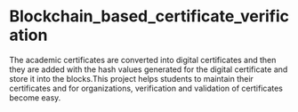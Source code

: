 # Blockchain_based_certificate_verification
The academic certificates are converted into digital certificates and then they are added with the hash values generated for the digital certificate and store it into the blocks.This project helps students to maintain their certificates and for organizations, verification and validation of certificates become easy.
